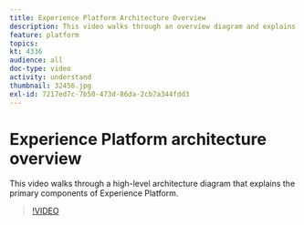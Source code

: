 ```yaml
---
title: Experience Platform Architecture Overview
description: This video walks through an overview diagram and explains the primary components of Adobe Experience Platform.
feature: platform
topics:
kt: 4336
audience: all
doc-type: video
activity: understand
thumbnail: 32456.jpg
exl-id: 7217ed7c-7b50-473d-86da-2cb7a344fdd3
---
```

# Experience Platform architecture overview

This video walks through a high-level architecture diagram that explains the primary components of Experience Platform.

>[!VIDEO](https://video.tv.adobe.com/v/32456?quality=12&learn=on)
